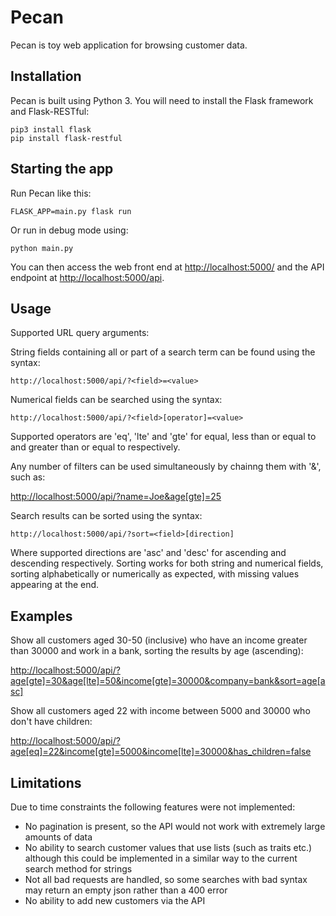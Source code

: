 # Pecan

Pecan is toy web application for browsing customer data.

## Installation

Pecan is built using Python 3. You will need to install the Flask framework and Flask-RESTful:

```
pip3 install flask
pip install flask-restful
```

## Starting the app

Run Pecan like this:

```
FLASK_APP=main.py flask run
```
Or run in debug mode using:
```
python main.py
```
You can then access the web front end at [http://localhost:5000/]() and the API endpoint at [http://localhost:5000/api](). 

## Usage

Supported URL query arguments:



String fields containing all or part of a search term can be found using the syntax:
```
http://localhost:5000/api/?<field>=<value>
```
Numerical fields can be searched using the syntax:
```
http://localhost:5000/api/?<field>[operator]=<value>
```
Supported operators are 'eq', 'lte' and 'gte' for equal, less than or equal to and greater than or equal to respectively.

Any number of filters can be used simultaneously by chainng them with '&', such as:

[http://localhost:5000/api/?name=Joe&age[gte]=25]()

Search results can be sorted using the syntax:
```
http://localhost:5000/api/?sort=<field>[direction]
```
Where supported directions are 'asc' and 'desc' for ascending and descending respectively. Sorting works for both string and numerical fields, sorting alphabetically or numerically as expected, with missing values appearing at the end.

## Examples

Show all customers aged 30-50 (inclusive) who have an income greater than 30000 and work in a bank, sorting the results by age (ascending):

[http://localhost:5000/api/?age[gte]=30&age[lte]=50&income[gte]=30000&company=bank&sort=age[asc]]()

Show all customers aged 22 with income between 5000 and 30000 who don't have children:

[http://localhost:5000/api/?age[eq]=22&income[gte]=5000&income[lte]=30000&has_children=false]()


## Limitations
Due to time constraints the following features were not implemented:
- No pagination is present, so the API would not work with extremely large amounts of data
- No ability to search customer values that use lists (such as traits etc.) although this could be implemented in a similar way to the current search method for strings
- Not all bad requests are handled, so some searches with bad syntax may return an empty json rather than a 400 error
- No ability to add new customers via the API